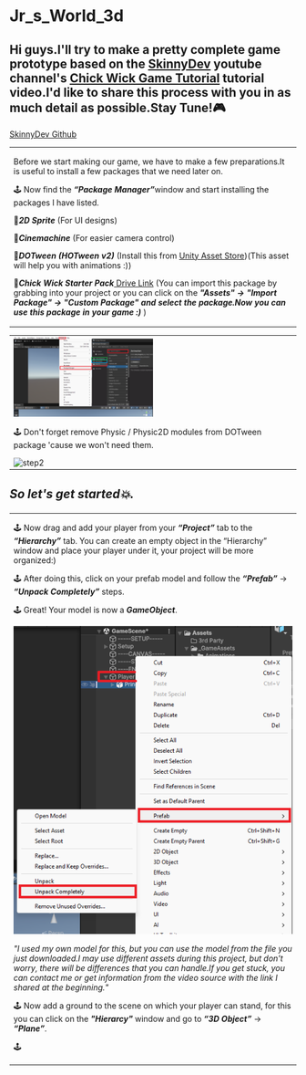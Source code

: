 # Jr_s_World_3d

## Hi guys.I'll try to make a pretty complete game prototype based on the [SkinnyDev](https://www.youtube.com/@skinnydev) youtube channel's [Chick Wick Game Tutorial](https://www.youtube.com/watch?v=KZ5V9xIwwcE) tutorial video.I'd like to share this process with you in as much detail as possible.Stay Tune!🎮
[SkinnyDev Github](https://github.com/ttayfunylmz)



<table>
  <tr>
    <td style="vertical-align: top; width: 30%;">
     <p>Before we start making our game, we have to make a few preparations.It is useful to install a few packages that we need later on.</p>
      <p>🕹️ Now find the  <b><i>“Package Manager”</i></b>window and start installing the packages I have listed.</p>
      <p>📃<b><i>2D Sprite</i></b> (For UI designs)</p>
      <p>📃<b><i>Cinemachine</i></b> (For easier camera control)</p>
      <p>📃<b><i>DOTween (HOTween v2)</i></b> (Install this from <a href= "https://assetstore.unity.com/packages/tools/animation/dotween-hotween-v2-27676">Unity Asset Store</a>)(This asset will help you with animations :))</p>
      <p>📃<b><i>Chick Wick Starter Pack</i></b><a href= "https://drive.google.com/drive/folders/15DY8UgCzVvaTGZNGiLuNTSS2tC8R18rw"> Drive Link</a> (You can import this package by grabbing into your project or you can click on the <b><i>"Assets" -> "Import Package" -> "Custom Package" and select the package.Now you can use this package in your game :) </i></b>)</p>
    </td>
  </tr>
</table>

<table>
  <tr>
    <td>
       <img src="https://github.com/Ozlem-goksun/Jr_s_World_3d/blob/main/Tut/step1.png" alt="step1" style="max-width: 50%; height: auto;">
      <p>🕹️ Don't forget remove Physic / Physic2D modules from DOTween package 'cause we won't need them.</p>
       <img src="https://github.com/Ozlem-goksun/Jr_s_World_3d/blob/main/Tut/step2_DOTween.gif" alt="step2" style="max-width: 50%; height: auto;">
    </td>
  </tr>
</table>

  ## <p><i>So let's get started💥.</i></p> 

  <table>
    <tr>
      <td>
        <p>🕹️ Now drag and add your player from your <b><i>“Project”</i></b> tab to the <b><i>“Hierarchy”</i></b> tab. You can create an empty object in the “Hierarchy” window and place your player under it, your project will be more organized:)</p>
        <p>🕹️ After doing this, click on your prefab model and follow the <b><i>“Prefab”</i></b> -> <b><i>“Unpack Completely”</i></b> steps.</p>
        <p>🕹️ Great! Your model is now a <b><i>GameObject</i></b>.</p>
        <img src = "https://github.com/Ozlem-goksun/Jr_s_World_3d/blob/main/Tut/step3-Add%20player.png" alt = "step3">
        <p><i>"I used my own model for this, but you can use the model from the file you just downloaded.I may use different assets during this project, but don't worry, there will be differences that you can handle.If you get stuck, you can contact me or get information from the video source with the link I shared at the beginning."</i></p>
        <p></p>
        <p>🕹️ Now add a ground to the scene on which your player can stand, for this you can click on the <b><i>"Hierarcy"</i></b> window and go to <b><i>“3D Object”</i></b> -> <b><i>“Plane”</i></b>.</p>
        <p>🕹️ </p>
      </td>
    </tr>
  </table>
